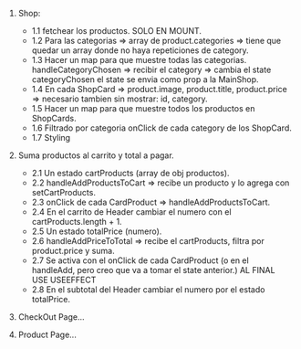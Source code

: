 1. Shop: <DONE>
    - 1.1 fetchear los productos. SOLO EN MOUNT. <DONE>
    - 1.2 Para las categorias => array de product.categories => tiene que quedar un array donde no haya
          repeticiones de category. <DONE>
    - 1.3 Hacer un map para que muestre todas las categorias. <DONE>
        handleCategoryChosen => recibir el category => cambia el state categoryChosen
        el state se envia como prop a la MainShop.
    - 1.4 En cada ShopCard => product.image, product.title, product.price => necesario tambien sin 
          mostrar: id, category. <DONE>
    - 1.5 Hacer un map para que muestre todos los productos en ShopCards. <DONE>
    - 1.6 Filtrado por categoria onClick de cada category de los ShopCard. <DONE>
    - 1.7 Styling <DONE>

2. Suma productos al carrito y total a pagar. <DONE>
    - 2.1 Un estado cartProducts (array de obj productos). <done>
    - 2.2 handleAddProductsToCart => recibe un producto y lo agrega con setCartProducts. <done>
    - 2.3 onClick de cada CardProduct => handleAddProductsToCart. <done>
    - 2.4 En el carrito de Header cambiar el numero con el cartProducts.length + 1. <done>
    - 2.5 Un estado totalPrice (numero). <done>
    - 2.6 handleAddPriceToTotal => recibe el cartProducts, filtra por product.price y suma. <done>
    - 2.7 Se activa con el onClick de cada CardProduct (o en el handleAdd, pero creo que va a tomar el state anterior.) AL FINAL USE USEEFFECT <done>
    - 2.8 En el subtotal del Header cambiar el numero por el estado totalPrice. <done>

3. CheckOut Page...

4. Product Page...



